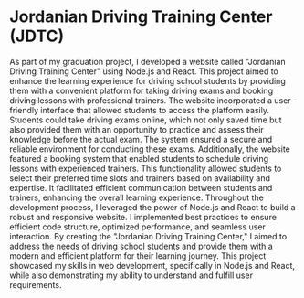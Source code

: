 # Jordanian Driving Training Center (JDTC)

As part of my graduation project, I developed a website called "Jordanian Driving Training Center" using Node.js and React. This project aimed to enhance the learning experience for driving school students by providing them with a convenient platform for taking driving exams and booking driving lessons with professional trainers.
The website incorporated a user-friendly interface that allowed students to access the platform easily. Students could take driving exams online, which not only saved time but also provided them with an opportunity to practice and assess their knowledge before the actual exam. The system ensured a secure and reliable environment for conducting these exams.
Additionally, the website featured a booking system that enabled students to schedule driving lessons with experienced trainers. This functionality allowed students to select their preferred time slots and trainers based on availability and expertise. It facilitated efficient communication between students and trainers, enhancing the overall learning experience.
Throughout the development process, I leveraged the power of Node.js and React to build a robust and responsive website. I implemented best practices to ensure efficient code structure, optimized performance, and seamless user interaction.
By creating the "Jordanian Driving Training Center," I aimed to address the needs of driving school students and provide them with a modern and efficient platform for their learning journey. This project showcased my skills in web development, specifically in Node.js and React, while also demonstrating my ability to understand and fulfill user requirements.

